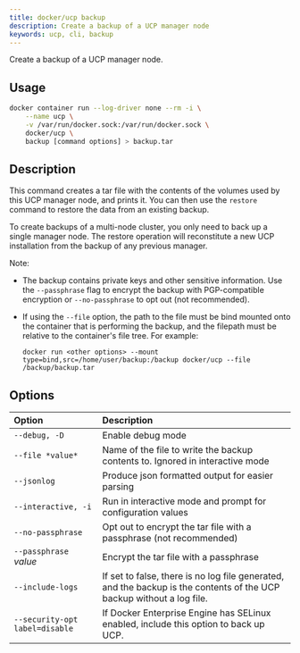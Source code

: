 ```yaml
---
title: docker/ucp backup
description: Create a backup of a UCP manager node
keywords: ucp, cli, backup
---
```


Create a backup of a UCP manager node.

## Usage

```bash
docker container run --log-driver none --rm -i \
    --name ucp \
    -v /var/run/docker.sock:/var/run/docker.sock \
    docker/ucp \
    backup [command options] > backup.tar
```

## Description

This command creates a tar file with the contents of the volumes used by
this UCP manager node, and prints it. You can then use the `restore` command to
restore the data from an existing backup.

To create backups of a multi-node cluster, you only need to back up a single
manager node. The restore operation will reconstitute a new UCP installation
from the backup of any previous manager.

Note:

  * The backup contains private keys and other sensitive information. Use the
    `--passphrase` flag to encrypt the backup with PGP-compatible encryption
    or `--no-passphrase` to opt out (not recommended).

  * If using the `--file` option, the path to the file must be bind mounted
    onto the container that is performing the backup, and the filepath must be
    relative to the container's file tree. For example:

    ```
    docker run <other options> --mount type=bind,src=/home/user/backup:/backup docker/ucp --file /backup/backup.tar
    ```

## Options

| Option                 | Description                                                                   |
|:-----------------------|:------------------------------------------------------------------------------|
| `--debug, -D`          | Enable debug mode                                                             |
| `--file *value*`       | Name of the file to write the backup contents to. Ignored in interactive mode |
| `--jsonlog`            | Produce json formatted output for easier parsing                              |
| `--interactive, -i`    | Run in interactive mode and prompt for configuration values                   |
| `--no-passphrase`      | Opt out to encrypt the tar file with a passphrase (not recommended)           |
| `--passphrase` *value* | Encrypt the tar file with a passphrase                                        |
| `--include-logs`		 | If set to false, there is no log file generated, and the backup is the contents of the UCP backup without a log file. 							     |
| `--security-opt label=disable` | If Docker Enterprise Engine has SELinux enabled, include this option to back up UCP.                                                        |